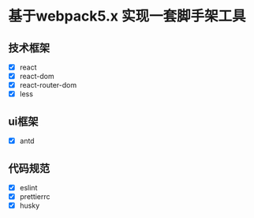 # 基于webpack5.x 实现一套脚手架工具


## 技术框架
- [x] react
- [x] react-dom
- [x] react-router-dom
- [x] less

## ui框架
- [x] antd

## 代码规范
- [x] eslint
- [x] prettierrc
- [x] husky
